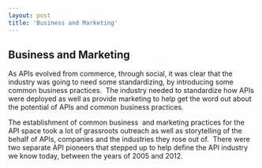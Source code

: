 ```yaml
---
layout: post
title: 'Business and Marketing'
---
```

<h2>Business and Marketing</h2>
<p>As APIs evolved from commerce, through social, it was clear that the industry was going to need some standardizing, by introducing some common business practices.&nbsp; The industry needed to standardize how APIs were deployed as well as provide marketing to help get the word out about the potential of APIs and common business practices.&nbsp;</p>
<p>The establishment of common business&nbsp; and marketing practices for the API space took a lot of grassroots outreach as well as storytelling of the behalf of APIs, companies and the industries they rose out of.&nbsp; There were two separate API pioneers that stepped up to help define the API industry we know today, between the years of 2005 and 2012.</p>